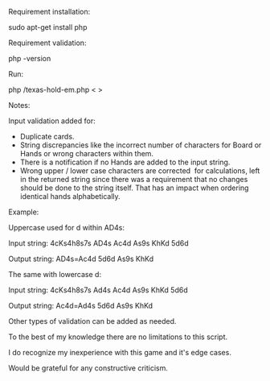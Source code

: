 Requirement installation:

sudo apt-get install php

Requirement validation:

php -version

Run:

php <path to the project folder>/texas-hold-em.php < <path to your test file> > <path to your results file>

Notes:

Input validation added for:
- Duplicate cards.
- String discrepancies like the incorrect number of characters for Board or Hands or wrong characters within them.
- There is a notification if no Hands are added to the input string.
- Wrong upper / lower case characters are corrected  for calculations, left in the returned string since there was a requirement that no changes should be done to the string itself. That has an impact when ordering identical hands alphabetically.

Example:

Uppercase used for d within AD4s:

Input string: 4cKs4h8s7s AD4s Ac4d As9s KhKd 5d6d

Output string: AD4s=Ac4d 5d6d As9s KhKd

The same with lowercase d:

Input string: 4cKs4h8s7s Ad4s Ac4d As9s KhKd 5d6d

Output string: Ac4d=Ad4s 5d6d As9s KhKd 

Other types of validation can be added as needed.

To the best of my knowledge there are no limitations to this script.

I do recognize my inexperience with this game and it's edge cases.

Would be grateful for any constructive criticism.

